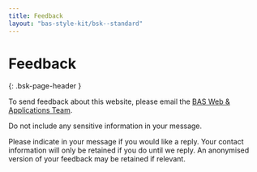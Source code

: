 ```yaml
---
title: Feedback
layout: "bas-style-kit/bsk--standard"
---
```


# Feedback
{: .bsk-page-header }

To send feedback about this website, please email the [BAS Web & Applications Team](mailto:webapps@bas.ac.uk).

Do not include any sensitive information in your message.

Please indicate in your message if you would like a reply. Your contact information will only be retained if you do
until we reply. An anonymised version of your feedback may be retained if relevant.
